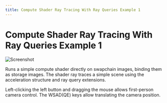 ```yaml
---
title: Compute Shader Ray Tracing With Ray Queries Example 1
---
```


# Compute Shader Ray Tracing With Ray Queries Example 1

![Screenshot](screenshots/rtowrq_001.png)

Runs a simple compute shader directly on swapchain images, binding them as
storage images.
The shader ray traces a simple scene using the acceleration structure and ray
query extensions.

Left-clicking the left button and dragging the mouse allows first-person camera control. The WSAD(QE) keys allow translating the camera position.
